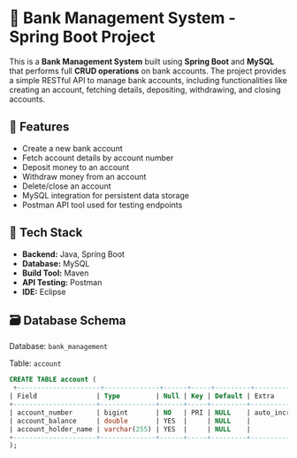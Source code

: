 # 🏦 Bank Management System - Spring Boot Project

This is a **Bank Management System** built using **Spring Boot** and **MySQL** that performs full **CRUD operations** on bank accounts. The project provides a simple RESTful API to manage bank accounts, including functionalities like creating an account, fetching details, depositing, withdrawing, and closing accounts.

## 📌 Features

- Create a new bank account
- Fetch account details by account number
- Deposit money to an account
- Withdraw money from an account
- Delete/close an account
- MySQL integration for persistent data storage
- Postman API tool used for testing endpoints

## 🔧 Tech Stack

- **Backend:** Java, Spring Boot
- **Database:** MySQL
- **Build Tool:** Maven
- **API Testing:** Postman
- **IDE:** Eclipse

## 🗃️ Database Schema

Database: `bank_management`

Table: `account`
```sql
CREATE TABLE account (
 +---------------------+--------------+------+-----+---------+----------------+
| Field               | Type         | Null | Key | Default | Extra          |
+---------------------+--------------+------+-----+---------+----------------+
| account_number      | bigint       | NO   | PRI | NULL    | auto_increment |
| account_balance     | double       | YES  |     | NULL    |                |
| account_holder_name | varchar(255) | YES  |     | NULL    |                |
+---------------------+--------------+------+-----+---------+----------------+
);



